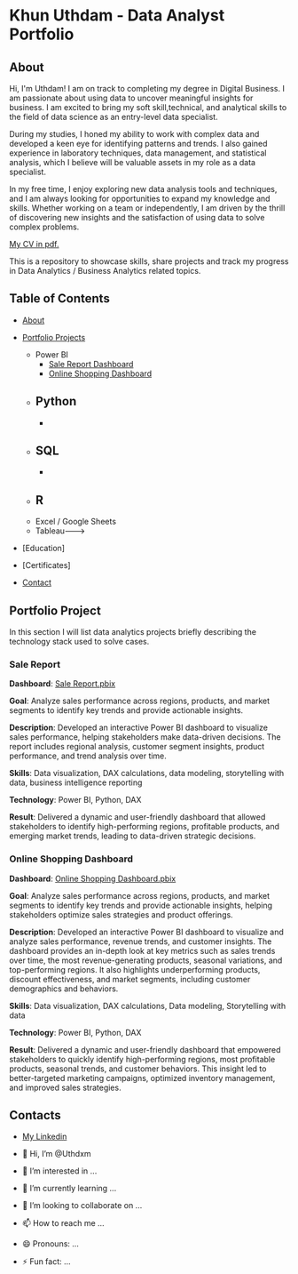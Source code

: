 # Khun Uthdam - Data Analyst Portfolio

## About

Hi, I'm Uthdam! I am on track to completing my degree in Digital Business. I am passionate about using data to uncover meaningful insights for business. I am excited to bring my soft skill,technical, and analytical skills to the field of data science as an entry-level data specialist.

During my studies, I honed my ability to work with complex data and developed a keen eye for identifying patterns and trends. I also gained experience in laboratory techniques, data management, and statistical analysis, which I believe will be valuable assets in my role as a data specialist.

In my free time, I enjoy exploring new data analysis tools and techniques, and I am always looking for opportunities to expand my knowledge and skills. Whether working on a team or independently, I am driven by the thrill of discovering new insights and the satisfaction of using data to solve complex problems.

[My CV in pdf.](https://github.com/Uthdxm/uthdam-khun-portfolio/blob/main/uthdam-khun-cv.pdf)


This is a repository to showcase skills, share projects and track my progress in Data Analytics / Business Analytics related topics.

## Table of Contents
- [About](https://github.com/Uthdxm/uthdam-khun-portfolio/blob/main/README.md#About)
- [Portfolio Projects](https://github.com/Uthdxm/uthdam-khun-portfolio/blob/main/README.md#Portfolio-Project)
  - Power BI
    - [Sale Report Dashboard](https://github.com/Uthdxm/uthdam-khun-portfolio/blob/main/README.md#Sale-Report)
    - [Online Shopping Dashboard](https://github.com/Uthdxm/uthdam-khun-portfolio/blob/main/README.md#Online-Shopping-Dashboard)
  - Python
    - 
    - 
  - SQL
    - 
    - 
  - R
    - 
  - Excel / Google Sheets
  - Tableau---> 

  


- [Education] 
- [Certificates]
- [Contact](https://github.com/Uthdxm/uthdam-khun-portfolio/blob/main/README.md#Contacts)
 
## Portfolio Project
In this section I will list data analytics projects briefly describing the technology stack used to solve cases.
### Sale Report
**Dashboard**: [Sale Report.pbix](https://github.com/Uthdxm/uthdam-khun-portfolio/blob/main/Sale%20Report.pbix)

**Goal**: Analyze sales performance across regions, products, and market segments to identify key trends and provide actionable insights.

**Description**: Developed an interactive Power BI dashboard to visualize sales performance, helping stakeholders make data-driven decisions. The report includes regional analysis, customer segment insights, product performance, and trend analysis over time.

**Skills**: Data visualization, DAX calculations, data modeling, storytelling with data, business intelligence reporting

**Technology**: Power BI, Python, DAX

**Result**: Delivered a dynamic and user-friendly dashboard that allowed stakeholders to identify high-performing regions, profitable products, and emerging market trends, leading to data-driven strategic decisions.

### Online Shopping Dashboard
**Dashboard**: [Online Shopping Dashboard.pbix](https://github.com/Uthdxm/uthdam-khun-portfolio/blob/main/Online%20Shopping%20Dashboard.pbix)

**Goal**: Analyze sales performance across regions, products, and market segments to identify key trends and provide actionable insights, helping stakeholders optimize sales strategies and product offerings.

**Description**: Developed an interactive Power BI dashboard to visualize and analyze sales performance, revenue trends, and customer insights. The dashboard provides an in-depth look at key metrics such as sales trends over time, the most revenue-generating products, seasonal variations, and top-performing regions. It also highlights underperforming products, discount effectiveness, and market segments, including customer demographics and behaviors.

**Skills**: Data visualization, DAX calculations, Data modeling, Storytelling with data 

**Technology**: Power BI, Python, DAX

**Result**: Delivered a dynamic and user-friendly dashboard that empowered stakeholders to quickly identify high-performing regions, most profitable products, seasonal trends, and customer behaviors. This insight led to better-targeted marketing campaigns, optimized inventory management, and improved sales strategies.

## Contacts
 - [My Linkedin](https://www.linkedin.com/in/khun-uthdam-630990332?utm_source=share&utm_campaign=share_via&utm_content=profile&utm_medium=android_app)

- 👋 Hi, I’m @Uthdxm
- 👀 I’m interested in ...
- 🌱 I’m currently learning ...
- 💞️ I’m looking to collaborate on ...
- 📫 How to reach me ...
- 😄 Pronouns: ...
- ⚡ Fun fact: ...

<!---
Uthdxm/Uthdxm is a ✨ special ✨ repository because its `README.md` (this file) appears on your GitHub profile.
You can click the Preview link to take a look at your changes.
--->

